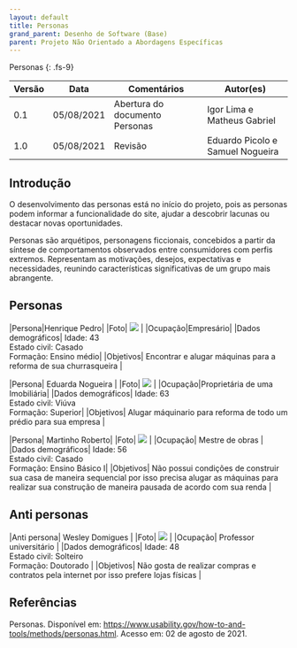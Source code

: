 ```yaml
---
layout: default
title: Personas
grand_parent: Desenho de Software (Base)
parent: Projeto Não Orientado a Abordagens Específicas
---
```


Personas
{: .fs-9}

|Versão | Data | Comentários | Autor(es) |
|-------|------|-------------|-----------|
|0.1|05/08/2021|Abertura do documento Personas|Igor Lima e Matheus Gabriel|
|1.0|05/08/2021|Revisão|Eduardo Picolo e Samuel Nogueira|

## Introdução

O desenvolvimento das personas está no início do projeto, pois as personas podem informar a funcionalidade do site, 
ajudar a descobrir lacunas ou destacar novas oportunidades. 

Personas são arquétipos, personagens ficcionais, concebidos 
a partir da síntese de comportamentos observados entre consumidores com perfis extremos. Representam as motivações, 
desejos, expectativas e necessidades, reunindo características significativas de um grupo mais abrangente.

## Personas

|Persona|Henrique Pedro|
|Foto| <a href="{{ site.baseurl }}/assets/images/personas/henriquePedro.png" data-toggle="lightbox" class="persona"> <img src="{{ site.baseurl }}/assets/images/personas/henriquePedro.png" class="img-fluid" /></a> |
|Ocupação|Empresário|
|Dados demográficos| Idade: 43<br> Estado civil: Casado<br> Formação: Ensino médio|
|Objetivos| Encontrar e alugar máquinas para a reforma de sua churrasqueira |

|Persona| Eduarda Nogueira |
|Foto| <a href="{{ site.baseurl }}/assets/images/personas/eduardaNogueira.png" data-toggle="lightbox" class="persona"> <img src="{{ site.baseurl }}/assets/images/personas/eduardaNogueira.png" class="img-fluid" /></a> |
|Ocupação|Proprietária de uma Imobiliária|
|Dados demográficos| Idade: 63<br> Estado civil: Viúva<br> Formação: Superior|
|Objetivos| Alugar máquinario para reforma de todo um prédio para sua empresa |

|Persona| Martinho Roberto|
|Foto| <a href="{{ site.baseurl }}/assets/images/personas/martinhoRoberto.png" data-toggle="lightbox" class="persona"> <img src="{{ site.baseurl }}/assets/images/personas/martinhoRoberto.png" class="img-fluid" /></a> |
|Ocupação| Mestre de obras |
|Dados demográficos| Idade: 56<br> Estado civil: Casado<br> Formação: Ensino Básico I|
|Objetivos| Não possui condições de construir sua casa de maneira sequencial por isso precisa alugar as máquinas para realizar sua construção de maneira pausada de acordo com sua renda |

## Anti personas

|Anti persona| Wesley Domigues |
|Foto| <a href="{{ site.baseurl }}/assets/images/personas/wesleyDomingues.png" data-toggle="lightbox" class="persona"> <img src="{{ site.baseurl }}/assets/images/personas/wesleyDomingues.png" class="img-fluid" /></a> |
|Ocupação| Professor universitário |
|Dados demográficos| Idade: 48<br> Estado civil: Solteiro<br> Formação: Doutorado |
|Objetivos| Não gosta de realizar compras e contratos pela internet por isso prefere lojas físicas |

## Referências

Personas. Disponível em: <https://www.usability.gov/how-to-and-tools/methods/personas.html>. Acesso em: 02 de agosto de 2021.

